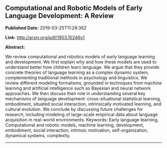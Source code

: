 ## Computational and Robotic Models of Early Language Development: A Review

**Published Date:** 2019-03-25T11:28:36Z

**Link:** http://arxiv.org/pdf/1903.10246v1

**Abstract:**

  We review computational and robotics models of early language learning and
development. We first explain why and how these models are used to understand
better how children learn language. We argue that they provide concrete
theories of language learning as a complex dynamic system, complementing
traditional methods in psychology and linguistics. We review different modeling
formalisms, grounded in techniques from machine learning and artificial
intelligence such as Bayesian and neural network approaches. We then discuss
their role in understanding several key mechanisms of language development:
cross-situational statistical learning, embodiment, situated social
interaction, intrinsically motivated learning, and cultural evolution. We
conclude by discussing future challenges for research, including modeling of
large-scale empirical data about language acquisition in real-world
environments.
  Keywords: Early language learning, Computational and robotic models, machine
learning, development, embodiment, social interaction, intrinsic motivation,
self-organization, dynamical systems, complexity.


---

